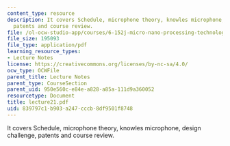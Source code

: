 ```yaml
---
content_type: resource
description: It covers Schedule, microphone theory, knowles microphone, design challenge,
  patents and course review.
file: /ol-ocw-studio-app/courses/6-152j-micro-nano-processing-technology-fall-2005/839797c1b903a247cccb8df9501f8748_lecture21.pdf
file_size: 195093
file_type: application/pdf
learning_resource_types:
- Lecture Notes
license: https://creativecommons.org/licenses/by-nc-sa/4.0/
ocw_type: OCWFile
parent_title: Lecture Notes
parent_type: CourseSection
parent_uid: 950e560c-e84e-a828-a85a-111d9a360052
resourcetype: Document
title: lecture21.pdf
uid: 839797c1-b903-a247-cccb-8df9501f8748
---
```

It covers Schedule, microphone theory, knowles microphone, design challenge, patents and course review.